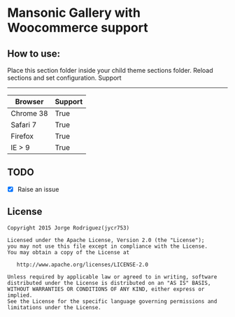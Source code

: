 Mansonic Gallery with Woocommerce support
================
How to use:
------------
Place this section folder inside your child theme sections folder. Reload sections and set configuration. 
Support

------------

Browser  | Support
------------- | -------------
|Chrome 38  | True |
|Safari 7  | True |
|Firefox  | True |
|IE > 9  | True |


TODO
------------

- [x] Raise an issue 


License
-------

	Copyright 2015 Jorge Rodriguez(jycr753)

	Licensed under the Apache License, Version 2.0 (the "License");
	you may not use this file except in compliance with the License.
	You may obtain a copy of the License at

	   http://www.apache.org/licenses/LICENSE-2.0

	Unless required by applicable law or agreed to in writing, software
	distributed under the License is distributed on an "AS IS" BASIS,
	WITHOUT WARRANTIES OR CONDITIONS OF ANY KIND, either express or implied.
	See the License for the specific language governing permissions and
	limitations under the License.

